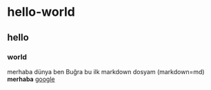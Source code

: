 # hello-world
## hello
### world
merhaba dünya
ben Buğra 
bu ilk markdown dosyam 
(markdown=md)
**merhaba**
[google](https://www.google.com)
